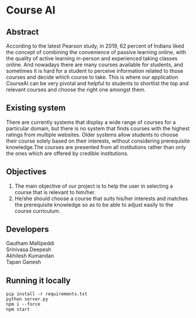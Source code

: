 # Course AI

## Abstract
According to the latest Pearson study, in 2019, 62 percent of Indians liked the concept of combining the convenience of passive learning online, with the quality of active learning in-person and experienced taking classes online. And nowadays there are many courses available for students, and sometimes it is hard for a student to perceive information related to those courses and decide which course to take. This is where our application CourseAI can be very pivotal and helpful to students to shortlist the top and relevant courses and choose the right one amongst them.

## Existing system
There are currently systems that display a wide range of courses for a particular domain, but there is no system that finds courses with the highest ratings from multiple websites. Older systems allow students to choose their course solely based on their interests, without considering prerequisite knowledge.The courses are presented from all institutions rather than only the ones which are offered by credible institutions.

## Objectives
1. The main objective of our project is to help the user in selecting a course that is relevant to him/her.
2. He/she should choose a course that suits his/her interests and matches the prerequisite knowledge so as to be able to adjust easily to the course curriculum.

## Developers
Gautham Mallipeddi <br>
Srinivasa Deepesh <br>
Akhilesh Kumandan <br>
Tapan Ganesh <br>

## Running it locally
```
pip install -r requirements.txt
python server.py
npm i --force
npm start
```
